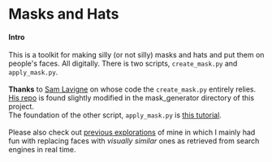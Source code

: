 # Masks and Hats

#### Intro
This is a toolkit for making silly (or not silly) masks and hats and put them on people's faces. All digitally. There is two scripts, `create_mask.py` and `apply_mask.py`. 
<br><br>**Thanks** to [Sam Lavigne](https://github.com/antiboredom) on whose code the `create_mask.py` entirely relies. [His repo](https://github.com/antiboredom/mask-generator) is found slightly modified in the mask_generator directory of this project. 
<br>The foundation of the other script, `apply_mask.py` is [this tutorial](http://www.learnopencv.com/face-morph-using-opencv-cpp-python/). 
<br><br>Please also check out [previous explorations](http://leoneckert.com/projects/anonymizme/) of mine in which I mainly had fun with replacing faces with *visually similar* ones as retrieved from search engines in real time. 

